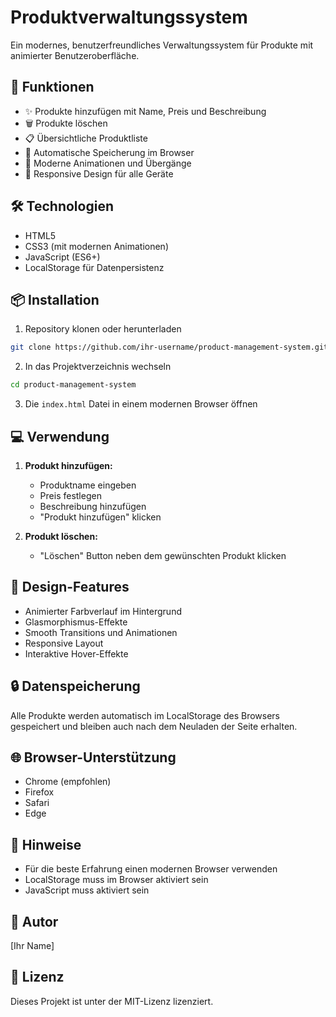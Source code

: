 # Produktverwaltungssystem

Ein modernes, benutzerfreundliches Verwaltungssystem für Produkte mit animierter Benutzeroberfläche.

## 🚀 Funktionen

- ✨ Produkte hinzufügen mit Name, Preis und Beschreibung
- 🗑️ Produkte löschen
- 📋 Übersichtliche Produktliste
- 💾 Automatische Speicherung im Browser
- 🎨 Moderne Animationen und Übergänge
- 📱 Responsive Design für alle Geräte

## 🛠️ Technologien

- HTML5
- CSS3 (mit modernen Animationen)
- JavaScript (ES6+)
- LocalStorage für Datenpersistenz

## 📦 Installation

1. Repository klonen oder herunterladen
```bash
git clone https://github.com/ihr-username/product-management-system.git
```

2. In das Projektverzeichnis wechseln
```bash
cd product-management-system
```

3. Die `index.html` Datei in einem modernen Browser öffnen

## 💻 Verwendung

1. **Produkt hinzufügen:**
   - Produktname eingeben
   - Preis festlegen
   - Beschreibung hinzufügen
   - "Produkt hinzufügen" klicken

2. **Produkt löschen:**
   - "Löschen" Button neben dem gewünschten Produkt klicken

## 🎨 Design-Features

- Animierter Farbverlauf im Hintergrund
- Glasmorphismus-Effekte
- Smooth Transitions und Animationen
- Responsive Layout
- Interaktive Hover-Effekte

## 🔒 Datenspeicherung

Alle Produkte werden automatisch im LocalStorage des Browsers gespeichert und bleiben auch nach dem Neuladen der Seite erhalten.

## 🌐 Browser-Unterstützung

- Chrome (empfohlen)
- Firefox
- Safari
- Edge

## 📝 Hinweise

- Für die beste Erfahrung einen modernen Browser verwenden
- LocalStorage muss im Browser aktiviert sein
- JavaScript muss aktiviert sein

## 👥 Autor

[Ihr Name]

## 📄 Lizenz

Dieses Projekt ist unter der MIT-Lizenz lizenziert. 
